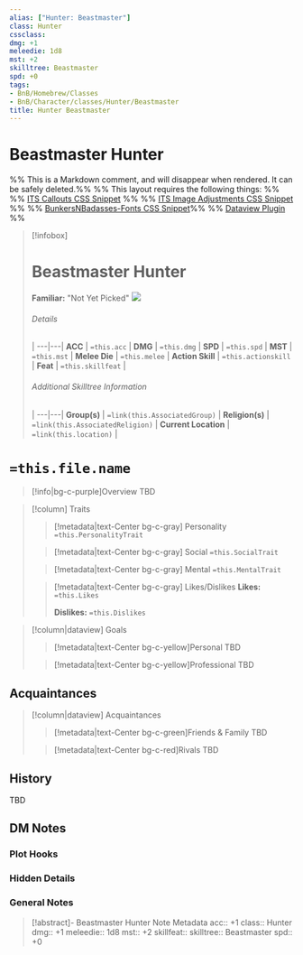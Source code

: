 ```yaml
---
alias: ["Hunter: Beastmaster"]
class: Hunter
cssclass: 
dmg: +1
meleedie: 1d8
mst: +2
skilltree: Beastmaster
spd: +0
tags:
- BnB/Homebrew/Classes
- BnB/Character/classes/Hunter/Beastmaster
title: Hunter Beastmaster
---
```


# Beastmaster Hunter

%% This is a Markdown comment, and will disappear when rendered. It can be safely deleted.%%
%% This layout requires the following things: %%
%% [ITS Callouts CSS Snippet](https://github.com/SlRvb/Obsidian--ITS-Theme/blob/main/Snippets/S%20-%20Callouts.css) %%
%% [ITS Image Adjustments CSS Snippet](https://github.com/SlRvb/Obsidian--ITS-Theme/blob/main/Snippets/S%20-%20Images%20Adjustments.css) %%
%% [BunkersNBadasses-Fonts CSS Snippet](BunkersNBadasses-Fonts.css)%%
%% [Dataview Plugin](https://github.com/blacksmithgu/obsidian-dataview) %%

> [!infobox]
> # Beastmaster Hunter
> **Familiar:**  "Not Yet Picked"
> ![](PlaceholderImage.png)
> ###### Details
>  |
> ---|---|
> **ACC** | `=this.acc` |
> **DMG** | `=this.dmg` |
> **SPD** | `=this.spd` |
> **MST** | `=this.mst` |
> **Melee Die** | `=this.melee` |
> **Action Skill** | `=this.actionskill` |
> **Feat** | `=this.skillfeat` | 
> ###### Additional Skilltree Information
>  |
> ---|---|
> **Group(s)** | `=link(this.AssociatedGroup)` |
> **Religion(s)** | `=link(this.AssociatedReligion)` |
> **Current Location** | `=link(this.location)` |

# **`=this.file.name`**
>[!info|bg-c-purple]Overview
TBD

>[!column] Traits
>> [!metadata|text-Center bg-c-gray] Personality
>> `=this.PersonalityTrait`
>
>> [!metadata|text-Center bg-c-gray] Social
>> `=this.SocialTrait`
>
>> [!metadata|text-Center bg-c-gray] Mental
>> `=this.MentalTrait`
>
>> [!metadata|text-Center bg-c-gray] Likes/Dislikes
>> **Likes:** `=this.Likes`
>>
>> **Dislikes:** `=this.Dislikes`

> [!column|dataview] Goals
>> [!metadata|text-Center bg-c-yellow]Personal
>> TBD
>
>> [!metadata|text-Center bg-c-yellow]Professional
>> TBD
>

## Acquaintances
> [!column|dataview] Acquaintances
>> [!metadata|text-Center bg-c-green]Friends & Family
>> TBD
>
>> [!metadata|text-Center bg-c-red]Rivals
>> TBD
>

## History
TBD

## DM Notes
### Plot Hooks


### Hidden Details


### General Notes



>[!abstract]- Beastmaster Hunter Note Metadata
> acc:: +1
> class:: Hunter
> dmg:: +1
> meleedie:: 1d8
> mst:: +2
> skillfeat:: 
> skilltree:: Beastmaster
> spd:: +0